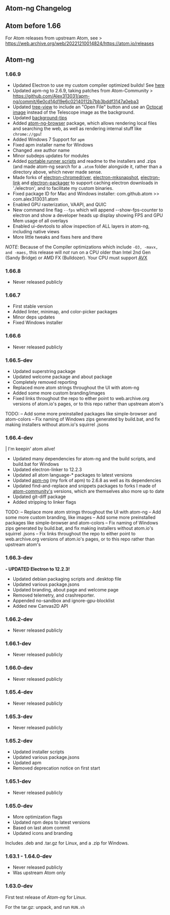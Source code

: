 ## Atom-ng Changelog

## Atom before 1.66
For Atom releases from upstream Atom, see > https://web.archive.org/web/20221210014824/https://atom.io/releases

## Atom-ng

### 1.66.9
 - Updated Electron to use my custom compiler optimized builds! See [here](https://github.com/Alex313031/electron-12.2.3)
 - Updated apm-ng to 2.6.9, taking patches from Atom-Community > https://github.com/Alex313031/apm-ng/commit/6e0cd14d19e6c02140112b7bb3bddf3147a0eba3
 - Updated [tree-view](https://github.com/Alex313031/tree-view-ng) to include an "Open File" button and use an [Octocat image](https://github.com/Alex313031/tree-view-ng/blob/master/assets/Floating_Octocat.svg) instead of the Telescope image as the background.
 - Updated [background-tips](https://github.com/Alex313031/background-tips-ng)
 - Added [atom-ng-browser](https://github.com/Alex313031/atom-ng-browser) package, which allows rendering local files and searching the web, as well as rendering internal stuff like `chrome://gpu`!
 - Added Windows 7 Support for `apm`
 - Fixed apm installer name for Windows
 - Changed .exe author name
 - Minor subdeps updates for modules
 - Added [portable runner scripts](https://github.com/Alex313031/atom-ng/tree/master/portable) and readme to the installers and .zips (and made atom-ng search for a `.atom` folder alongside it, rather than a directory above, which never made sense.
 - Made forks of [electron-chromedriver](https://github.com/Alex313031/chromedriver-ng), [electron-mksnapshot](https://github.com/Alex313031/mksnapshot-ng), [electron-link](https://github.com/Alex313031/electron-link-ng) and [electron-packager](https://github.com/Alex313031/electron-packager-ng) to support caching electron downloads in './electron', and to facilitate my custom binaries.
 - Fixed package ID for Mac and Windows installer: com.github.atom >> com.alex313031.atom
 - Enabled GPU rasterization, VAAPI, and QUIC
 - New command line flag `--fps` which will append --show-fps-counter to electron and show a developer heads up display showing FPS and GPU Mem usage of all overlays
 - Enabled ui-devtools to allow inspection of ALL layers in atom-ng, including native views
 - More little tweaks and fixes here and there

*NOTE*: Because of the Compiler optimizations which include `-O3, -mavx, and -maes,` this release will *not* run on a CPU older than Intel 2nd Gen (Sandy Bridge) or AMD FX (Bulldozer). Your CPU must support [AVX](https://en.wikipedia.org/wiki/Advanced_Vector_Extensions#CPUs_with_AVX)

### 1.66.8
 - Never released publicly

### 1.66.7
 - First stable version
 - Added linter, minimap, and color-picker packages
 - Minor deps updates
 - Fixed Windows installer

### 1.66.6
 - Never released publicly

### 1.66.5-dev
 - Updated superstring package
 - Updated welcome package and about package
 - Completely removed reporting
 - Replaced more atom strings throughout the UI with atom-ng
 -  Added some more custom branding/images
 - Fixed links throughout the repo to either point to web.archive.org versions of atom.io's pages, or to this repo rather than upstream atom's

TODO:
– Add some more preinstalled packages like simple-browser and atom-colors
– Fix naming of Windows zips generated by build.bat, and fix making installers without atom.io's squirrel .jsons

### 1.66.4-dev
| I'm keepin' atom alive!

 - Updated many dependencies for atom-ng and the build scripts, and build.bat for Windows
 - Updated electron-linker to 12.2.3
 - Updated all atom language-* packages to latest versions
 - Updated [apm-ng](https://github.com/Alex313031/apm-ng) (my fork of apm) to 2.6.8 as well as its dependencies
 - Updated find-and-replace and snippets packages to forks I made of [atom-community's](https://github.com/atom-community) versions, which are themselves also more up to date
 - Updated git-diff package
 - Added stripping to linker flags

TODO: 
 &ndash; Replace more atom strings throughout the UI with atom-ng
 &ndash; Add some more custom branding, like images
 &ndash; Add some more preinstalled packages like simple-browser and atom-colors
 &ndash; Fix naming of Windows zips generated by build.bat, and fix making installers without atom.io's squirrel .jsons
 &ndash; Fix links throughout the repo to either point to web.archive.org versions of atom.io's pages, or to this repo rather than upstream atom's

### 1.66.3-dev
__- UPDATED Electron to 12.2.3!__
 - Updated debian packaging scripts and .desktop file
 - Updated various package.jsons
 - Updated branding, about page and welcome page
 - Removed telemetry, and crashreporter.
 - Appended no-sandbox and ignore-gpu-blocklist
 - Added new Canvas2D API

### 1.66.2-dev
 - Never released publicly

### 1.66.1-dev
 - Never released publicly

### 1.66.0-dev
 - Never released publicly

### 1.65.4-dev
 - Never released publicly

### 1.65.3-dev
 - Never released publicly

### 1.65.2-dev
 - Updated installer scripts
 - Updated various package.jsons
 - Updated apm
 - Removed deprecation notice on first start

### 1.65.1-dev
 - Never released publicly

### 1.65.0-dev
 - More optimization flags
 - Updated npm deps to latest versions
 - Based on last atom commit
 - Updated icons and branding

Includes .deb and .tar.gz for Linux, and a .zip for Windows.

### 1.63.1 - 1.64.0-dev
 - Never released publicly
 - Was upstream Atom only

### 1.63.0-dev
First test release of *Atom-ng* for Linux.

For the tar.gz: unpack, and run `RUN.sh`
